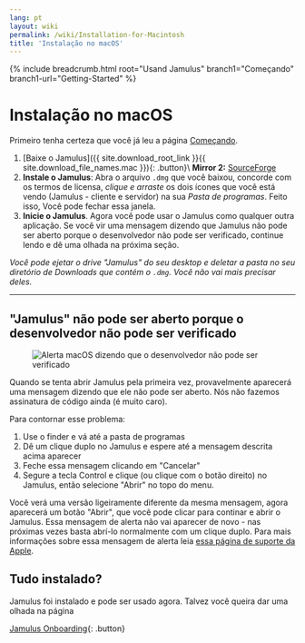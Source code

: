 ```yaml
---
lang: pt
layout: wiki
permalink: /wiki/Installation-for-Macintosh
title: 'Instalação no macOS'
---
```


{% include breadcrumb.html root="Usand Jamulus" branch1="Começando" branch1-url="Getting-Started" %}

# Instalação no macOS

Primeiro tenha certeza que você já leu a página [Começando](Getting-Started).

1. [Baixe o Jamulus]({{ site.download_root_link }}{{ site.download_file_names.mac }}){: .button}\\
 **Mirror 2:** [SourceForge](https://sourceforge.net/projects/llcon/files/latest/download)
1. **Instale o Jamulus**: Abra o arquivo `.dmg` que você baixou, concorde com os termos de licensa, *clique e arraste* os dois ícones que você está vendo (Jamulus - cliente e servidor) na sua *Pasta de programas*. Feito isso, Você pode fechar essa janela.
1. **Inicie o Jamulus**. Agora você pode usar o Jamulus como qualquer outra aplicação. Se você vir uma mensagem dizendo que Jamulus não pode ser aberto porque o desenvolvedor não pode ser verificado, continue lendo e dê uma olhada na próxima seção.

_Você pode ejetar o drive "Jamulus" do seu desktop e deletar a pasta no seu diretório de Downloads que contém o `.dmg`. Você não vai mais precisar deles._

***

## "Jamulus" não pode ser aberto porque o desenvolvedor não pode ser verificado

<figure><img src="{{site.url}}/assets/img/pt-screenshots/verification-mac.png" loading="lazy" alt="Alerta macOS dizendo que o desenvolvedor não pode ser verificado"></figure>

Quando se tenta abrir Jamulus pela primeira vez, provavelmente aparecerá uma mensagem dizendo que ele não pode ser aberto. Nós não fazemos assinatura de código ainda (é muito caro).

Para contornar esse problema:
1. Use o finder e vá até a pasta de programas
1. Dê um clique duplo no Jamulus e espere até a mensagem descrita acima aparecer
1. Feche essa mensagem clicando em "Cancelar"
1. Segure a tecla Control e clique (ou clique com o botão direito) no Jamulus, então selecione "Abrir" no topo do menu.

Você verá uma versão ligeiramente diferente da mesma mensagem, agora aparecerá um botão "Abrir", que você pode clicar para continar e abrir o Jamulus. Essa mensagem de alerta não vai aparecer de novo - nas próximas vezes basta abrí-lo normalmente com um clique duplo. Para mais informações sobre essa mensagem de alerta leia [essa página de suporte da Apple](https://support.apple.com/en-gb/guide/mac-help/mh40616/mac).

## Tudo instalado?

Jamulus foi instalado e pode ser usado agora. Talvez você queira dar uma olhada na página

[Jamulus Onboarding](Getting-Started){: .button}
